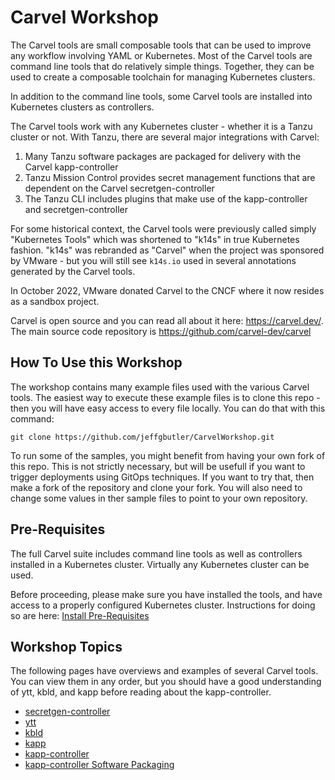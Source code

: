 # Carvel Workshop

The Carvel tools are small composable tools that can be used to improve any workflow involving YAML or Kubernetes.
Most of the Carvel tools are command line tools that do relatively simple things. Together, they can be used to create
a composable toolchain for managing Kubernetes clusters.

In addition to the command line tools, some Carvel tools are installed into Kubernetes clusters as controllers.

The Carvel tools work with any Kubernetes cluster - whether it is a Tanzu cluster or not. With Tanzu, there are several major
integrations with Carvel:

1. Many Tanzu software packages are packaged for delivery with the Carvel kapp-controller
2. Tanzu Mission Control provides secret management functions that are dependent on the Carvel secretgen-controller
3. The Tanzu CLI includes plugins that make use of the kapp-controller and secretgen-controller

For some historical context, the Carvel tools were previously called simply "Kubernetes Tools" which was shortened to
"k14s" in true Kubernetes fashion. "k14s" was rebranded as "Carvel" when the project was sponsored by VMware - but you
will still see `k14s.io` used in several annotations generated by the Carvel tools.

In October 2022, VMware donated Carvel to the CNCF where it now resides as a sandbox project.

Carvel is open source and you can read all about it here: https://carvel.dev/. The main source code repository is
https://github.com/carvel-dev/carvel

## How To Use this Workshop

The workshop contains many example files used with the various Carvel tools. The easiest way to execute these
example files is to clone this repo - then you will have easy access to every file locally. You can do that
with this command:

```shell
git clone https://github.com/jeffgbutler/CarvelWorkshop.git
```

To run some of the samples, you might benefit from having your own fork of this repo. This is not strictly
necessary, but will be usefull if you want to trigger deployments using GitOps techniques. If you want to try that,
then make a fork of the repository and clone your fork. You will also need to change some values in ther sample
files to point to your own repository.

## Pre-Requisites

The full Carvel suite includes command line tools as well as controllers installed in a Kubernetes cluster. Virtually
any Kubernetes cluster can be used.

Before proceeding, please make sure you have installed the tools, and have access to a properly configured Kubernetes cluster. Instructions for doing so are here: [Install Pre-Requisites](00-PreRequisites/README.md)

## Workshop Topics

The following pages have overviews and examples of several Carvel tools. You can view them in any order, but you should
have a good understanding of ytt, kbld, and kapp before reading about the kapp-controller.

- [secretgen-controller](secretgen-controller/README.md)
- [ytt](ytt/README.md)
- [kbld](kbld/README.md)
- [kapp](kapp/README.md)
- [kapp-controller](kapp-controller/README.md)
- [kapp-controller Software Packaging](kapp-packaging/README.md)

